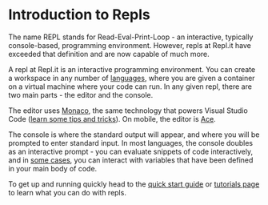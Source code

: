 # Introduction to Repls

The name REPL stands for Read-Eval-Print-Loop - an interactive, typically console-based, programming environment. However, repls at Repl.it have exceeded that definition and are now capable of much more.

A repl at Repl.it is an interactive programming environment.  You can create a workspace
in any number of [languages](https://repl.it/languages), where you are given a container on a virtual machine where your code can run. In any given repl, there are two main parts - the editor and the console.

The editor uses [Monaco](https://microsoft.github.io/monaco-editor/),
the same technology that powers Visual Studio Code ([learn some tips and tricks](/repls/editor)).  On mobile, the editor is [Ace](https://ace.c9.io/).

The console is where the standard output will appear, and where you will be prompted to
enter standard input.  In most languages, the console doubles as an interactive prompt - you can evaluate
snippets of code interactively, and in [some cases](/repls/files), you can interact with
variables that have been defined in your main body of code.

To get up and running quickly head to the [quick start guide](/misc/quick-start) or [tutorials page](https://docs.repl.it/tutorials/00-overview) to learn what you can do with repls.

